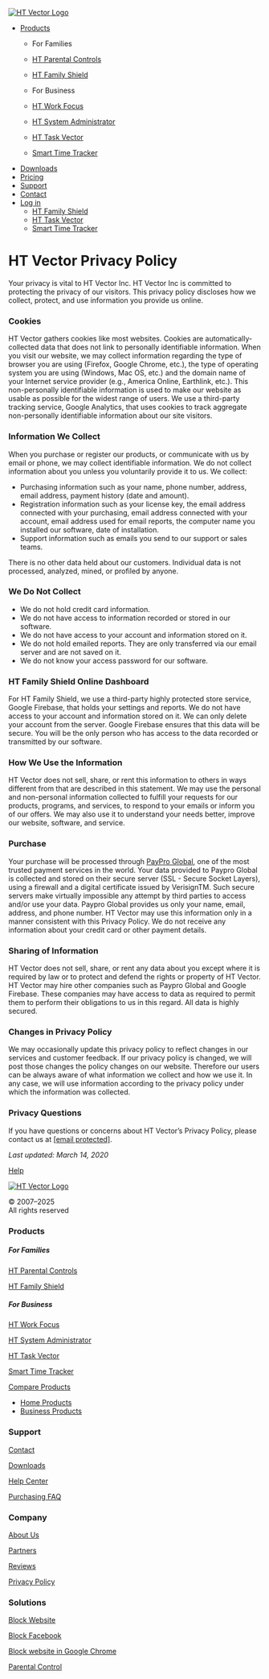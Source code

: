 [![HT Vector Logo](images/logo5.png)](https://ht-vector.com/)

* [Products](https://ht-vector.com/)
    * For Families
    * [HT Parental Controls](https://ht-vector.com/parental-controls)
    * [HT Family Shield](https://ht-vector.com/ht-family-shield)
    
    * For Business
    * [HT Work Focus](https://ht-vector.com/ht-work-focus)
    * [HT System Administrator](https://ht-vector.com/system-administrator)
    * [HT Task Vector](https://ht-vector.com/ht-task-vector)
    * [Smart Time Tracker](https://ht-vector.com/smart-time-tracker)
* [Downloads](https://ht-vector.com/download)
* [Pricing](https://ht-vector.com/order)
* [Support](https://ht-vector.com/support)
* [Contact](https://ht-vector.com/contact)
* [Log in](#)
    * [HT Family Shield](https://family.ht-vector.com/)
    * [HT Task Vector](https://manage.ht-vector.com/)
    * [Smart Time Tracker](https://time.smartfishsoft.com/)

HT Vector Privacy Policy
========================

Your privacy is vital to HT Vector Inc. HT Vector Inc is committed to protecting the privacy of our visitors. This privacy policy discloses how we collect, protect, and use information you provide us online.

### Cookies

HT Vector gathers cookies like most websites. Cookies are automatically-collected data that does not link to personally identifiable information. When you visit our website, we may collect information regarding the type of browser you are using (Firefox, Google Chrome, etc.), the type of operating system you are using (Windows, Mac OS, etc.) and the domain name of your Internet service provider (e.g., America Online, Earthlink, etc.). This non-personally identifiable information is used to make our website as usable as possible for the widest range of users. We use a third-party tracking service, Google Analytics, that uses cookies to track aggregate non-personally identifiable information about our site visitors.

### Information We Collect

When you purchase or register our products, or communicate with us by email or phone, we may collect identifiable information. We do not collect information about you unless you voluntarily provide it to us. We collect:

* Purchasing information such as your name, phone number, address, email address, payment history (date and amount).
* Registration information such as your license key, the email address connected with your purchasing, email address connected with your account, email address used for email reports, the computer name you installed our software, date of installation.
* Support information such as emails you send to our support or sales teams.

There is no other data held about our customers. Individual data is not processed, analyzed, mined, or profiled by anyone.

### We Do Not Collect

* We do not hold credit card information.
* We do not have access to information recorded or stored in our software.
* We do not have access to your account and information stored on it.
* We do not hold emailed reports. They are only transferred via our email server and are not saved on it.
* We do not know your access password for our software.

### HT Family Shield Online Dashboard

For HT Family Shield, we use a third-party highly protected store service, Google Firebase, that holds your settings and reports. We do not have access to your account and information stored on it. We can only delete your account from the server. Google Firebase ensures that this data will be secure. You will be the only person who has access to the data recorded or transmitted by our software.

### How We Use the Information

HT Vector does not sell, share, or rent this information to others in ways different from that are described in this statement. We may use the personal and non-personal information collected to fulfill your requests for our products, programs, and services, to respond to your emails or inform you of our offers. We may also use it to understand your needs better, improve our website, software, and service.

### Purchase

Your purchase will be processed through [PayPro Global](https://payproglobal.com/about-us), one of the most trusted payment services in the world. Your data provided to Paypro Global is collected and stored on their secure server (SSL - Secure Socket Layers), using a firewall and a digital certificate issued by VerisignTM. Such secure servers make virtually impossible any attempt by third parties to access and/or use your data. Paypro Global provides us only your name, email, address, and phone number. HT Vector may use this information only in a manner consistent with this Privacy Policy. We do not receive any information about your credit card or other payment details.

### Sharing of Information

HT Vector does not sell, share, or rent any data about you except where it is required by law or to protect and defend the rights or property of HT Vector. HT Vector may hire other companies such as Paypro Global and Google Firebase. These companies may have access to data as required to permit them to perform their obligations to us in this regard. All data is highly secured.

### Changes in Privacy Policy

We may occasionally update this privacy policy to reflect changes in our services and customer feedback. If our privacy policy is changed, we will post those changes the policy changes on our website. Therefore our users can be always aware of what information we collect and how we use it. In any case, we will use information according to the privacy policy under which the information was collected.

### Privacy Questions

If you have questions or concerns about HT Vector’s Privacy Policy, please contact us at [\[email protected\]](https://ht-vector.com/cdn-cgi/l/email-protection).

_Last updated: March 14, 2020_

[Help](https://ht-vector.com/contact)

[![HT Vector Logo](images/logo5.png)](https://ht-vector.com/)

© 2007–2025  
All rights reserved

  

### Products

##### For Families

[HT Parental Controls](https://ht-vector.com/parental-controls)

[HT Family Shield](https://ht-vector.com/ht-family-shield)

  

##### For Business

[HT Work Focus](https://ht-vector.com/ht-work-focus)

[HT System Administrator](https://ht-vector.com/system-administrator)

[HT Task Vector](https://ht-vector.com/ht-task-vector)

[Smart Time Tracker](https://ht-vector.com/smart-time-tracker)

  

[Compare Products](#)

* [Home Products](https://ht-vector.com/compare-home-products)
* [Business Products](https://ht-vector.com/compare-business-products)

### Support

[Contact](https://ht-vector.com/contact)

[Downloads](https://ht-vector.com/download)

[Help Center](https://ht-vector.com/support)

[Purchasing FAQ](https://ht-vector.com/purchasing_faq)

  

### Company

[About Us](https://ht-vector.com/about)

[Partners](https://ht-vector.com/partners)

[Reviews](https://ht-vector.com/reviews)

[Privacy Policy](https://ht-vector.com/privacy-policy)

### Solutions

[Block Website](https://ht-vector.com/how-to-block-website)

[Block Facebook](https://ht-vector.com/how-to-block-facebook)

[Block website in Google Chrome](https://ht-vector.com/block-website-google-chrome)

[Parental Control](https://ht-vector.com/parentalcontrol)